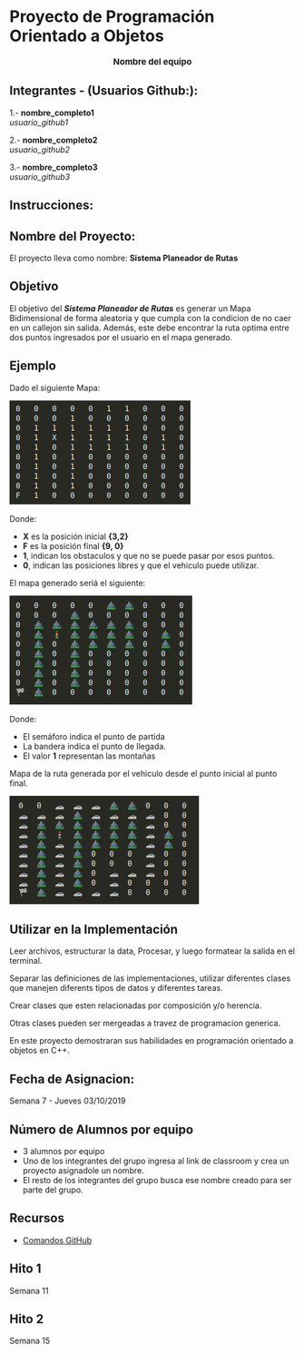 # Proyecto de Programación Orientado a Objetos

<div style="text-align:center; font-size: 15px;">
    <b>Nombre del equipo</b>
</div>

Integrantes - (Usuarios Github:):
--

1.- <b>nombre_completo1</b><br>
    <i>usuario_github1</i>

2.- <b>nombre_completo2</b><br>
    <i>usuario_github2</i>

3.- <b>nombre_completo3</b><br>
    <i>usuario_github3</i>

Instrucciones:
--

Nombre del Proyecto:
--
El proyecto lleva como nombre: <b>Sistema Planeador de Rutas</b>

Objetivo
--
El objetivo del <b><i>Sistema Planeador de Rutas</i></b> es generar un Mapa 
Bidimensional de forma aleatoria y que cumpla con la condicion de no caer
en un callejon sin salida. Además, este debe encontrar la ruta optima entre
dos puntos ingresados por el usuario en el mapa generado.

Ejemplo
--

Dado el siguiente Mapa:

![System Monitor](imagenes/mapa_inicial.png)

Donde:
* <b>X</b> es la posición inicial <b>{3,2}</b>
* <b>F</b> es la posición final <b>{9, 0}</b>
* <b>1</b>, indican los obstaculos y que no se puede pasar por esos puntos.
* <b>0</b>, indican las posiciones libres y que el vehiculo puede utilizar.


El mapa generado seriá el siguiente:

![System Monitor](imagenes/mapa_generado.png)

Donde:
* El semáforo indica el punto de partida
* La bandera indica el punto de llegada.
* El valor <b>1</b> representan las montañas

Mapa de la ruta generada por el vehiculo desde el punto
inicial al punto final.

![System Monitor](imagenes/mapa_ruta.png)

Utilizar en la Implementación
--
Leer archivos, estructurar la data, Procesar, y luego
formatear la salida en el terminal.

Separar las definiciones de las implementaciones, utilizar 
diferentes clases que manejen diferents tipos de datos y 
diferentes tareas.

Crear clases que esten relacionadas por composición
y/o herencia.

Otras clases pueden ser mergeadas a travez de programacion generica.

En este proyecto demostraran sus habilidades en programación
orientado a objetos en C++.

Fecha de Asignacion:
--
Semana 7 - Jueves 03/10/2019

Número de Alumnos por equipo
--
*   3 alumnos por equipo
*   Uno de los integrantes del grupo ingresa al link de classroom y crea un proyecto
asignadole un nombre.
*   El resto de los integrantes del grupo busca ese nombre creado para
ser parte del grupo. 

Recursos
--
*   [Comandos GitHub](recursos/git-cheat-sheet-education.pdf)


Hito 1
--
Semana 11

Hito 2
--
Semana 15
